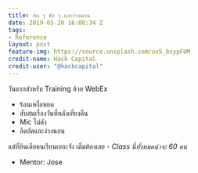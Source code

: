 ```yaml
---
title: ติด ๆ ขัด ๆ และง่วงนอน
date: 2019-05-20 16:08:34 Z
tags:
- Reference
layout: post
feature-img: https://source.unsplash.com/uv5_bsypFUM
credit-name: Hack Capital
credit-user: "@hackcapital"
---
```


วันแรกสำหรับ Training ด้วย WebEx
- ร้อนเหงื่อหยด
- สับสนเรื่องวันที่หลังเที่ยงคืน
- Mic ไม่ดัง
- อึดอัดและง่วงนอน

แต่ที่อินเดียคนเรียนเยอะจัง เต็มห้องเลย - *Class นี้ทั้งหมดน่าจะ 60 คน*

<i class="fa fa-child" style="color:plum"></i>

- Mentor: Jose
